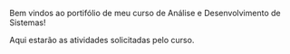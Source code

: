 Bem vindos ao portifólio de meu curso de Análise e Desenvolvimento de Sistemas!

Aqui estarão as atividades solicitadas pelo curso.
